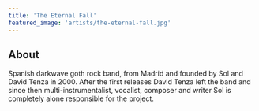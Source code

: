 ```yaml
---
title: 'The Eternal Fall'
featured_image: 'artists/the-eternal-fall.jpg'
---
```


## About

Spanish darkwave goth rock band, from Madrid and founded by Sol and David Tenza in 2000.
After the first releases David Tenza left the band and since then multi-instrumentalist, vocalist, composer and writer Sol is completely alone responsible for the project.
